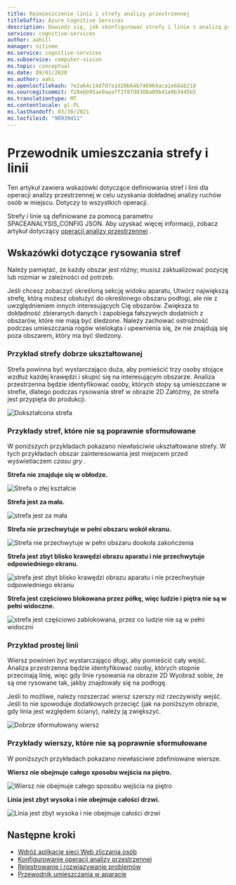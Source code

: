 ```yaml
---
title: Rozmieszczenie linii i strefy analizy przestrzennej
titleSuffix: Azure Cognitive Services
description: Dowiedz się, jak skonfigurować strefy i linie z analizą przestrzenną
services: cognitive-services
author: aahill
manager: nitinme
ms.service: cognitive-services
ms.subservice: computer-vision
ms.topic: conceptual
ms.date: 09/01/2020
ms.author: aahi
ms.openlocfilehash: 7e2a64c14d7d7a1d20b64b746969aca1e60ab218
ms.sourcegitcommit: f28ebb95ae9aaaff3f87d8388a09b41e0b3445b5
ms.translationtype: MT
ms.contentlocale: pl-PL
ms.lasthandoff: 03/30/2021
ms.locfileid: "90939411"
---
```

# <a name="zone-and-line-placement-guide"></a>Przewodnik umieszczania strefy i linii

Ten artykuł zawiera wskazówki dotyczące definiowania stref i linii dla operacji analizy przestrzennej w celu uzyskania dokładnej analizy ruchów osób w miejscu. Dotyczy to wszystkich operacji. 

Strefy i linie są definiowane za pomocą parametru SPACEANALYSIS_CONFIG JSON. Aby uzyskać więcej informacji, zobacz artykuł dotyczący [operacji analizy przestrzennej](spatial-analysis-operations.md) .

## <a name="guidelines-for-drawing-zones"></a>Wskazówki dotyczące rysowania stref

Należy pamiętać, że każdy obszar jest różny; musisz zaktualizować pozycję lub rozmiar w zależności od potrzeb.

Jeśli chcesz zobaczyć określoną sekcję widoku aparatu, Utwórz największą strefę, którą możesz obsłużyć do określonego obszaru podłogi, ale nie z uwzględnieniem innych interesujących Cię obszarów. Zwiększa to dokładność zbieranych danych i zapobiega fałszywych dodatnich z obszarów, które nie mają być śledzone. Należy zachować ostrożność podczas umieszczania rogów wielokąta i upewnienia się, że nie znajdują się poza obszarem, który ma być śledzony.  

### <a name="example-of-a-well-shaped-zone"></a>Przykład strefy dobrze ukształtowanej

Strefa powinna być wystarczająco duża, aby pomieścić trzy osoby stojące wzdłuż każdej krawędzi i skupić się na interesującym obszarze. Analiza przestrzenna będzie identyfikować osoby, których stopy są umieszczane w strefie, dlatego podczas rysowania stref w obrazie 2D Załóżmy, że strefa jest przypięta do produkcji.

![Dokształcona strefa](./media/spatial-analysis/zone-good-example.png)

### <a name="examples-of-zones-that-arent-well-shaped"></a>Przykłady stref, które nie są poprawnie sformułowane

W poniższych przykładach pokazano niewłaściwie ukształtowane strefy. W tych przykładach obszar zainteresowania jest miejscem przed wyświetlaczem *czasu gry* .

**Strefa nie znajduje się w obłodze.**

![Strefa o złej kształcie](./media/spatial-analysis/zone-not-on-floor.png) 

**Strefa jest za mała.**

![strefa jest za mała](./media/spatial-analysis/zone-too-small.png)

**Strefa nie przechwytuje w pełni obszaru wokół ekranu.**

![Strefa nie przechwytuje w pełni obszaru dookoła zakończenia](./media/spatial-analysis/zone-bad-capture.png)

**Strefa jest zbyt blisko krawędzi obrazu aparatu i nie przechwytuje odpowiedniego ekranu.**

![strefa jest zbyt blisko krawędzi obrazu aparatu i nie przechwytuje odpowiedniego ekranu](./media/spatial-analysis/zone-edge.png)

**Strefa jest częściowo blokowana przez półkę, więc ludzie i piętra nie są w pełni widoczne.**

![strefa jest częściowo zablokowana, przez co ludzie nie są w pełni widoczni](./media/spatial-analysis/zone-partially-blocked.png)

### <a name="example-of-a-well-shaped-line"></a>Przykład prostej linii

Wiersz powinien być wystarczająco długi, aby pomieścić cały wejść. Analiza przestrzenna będzie identyfikować osoby, których stopnie przecinają linię, więc gdy linie rysowania na obrazie 2D Wyobraź sobie, że są one rysowane tak, jakby znajdowały się na podłogę. 

Jeśli to możliwe, należy rozszerzać wiersz szerszy niż rzeczywisty wejść. Jeśli to nie spowoduje dodatkowych przecięć (jak na poniższym obrazie, gdy linia jest względem ściany), należy ją zwiększyć.

![Dobrze sformułowany wiersz](./media/spatial-analysis/zone-line-good-example.png)

### <a name="examples-of-lines-that-arent-well-shaped"></a>Przykłady wierszy, które nie są poprawnie sformułowane

W poniższych przykładach pokazano niewłaściwie zdefiniowane wiersze.

**Wiersz nie obejmuje całego sposobu wejścia na piętro.**

![Wiersz nie obejmuje całego sposobu wejścia na piętro](./media/spatial-analysis/zone-line-bad-coverage.png)

**Linia jest zbyt wysoka i nie obejmuje całości drzwi.**

![Linia jest zbyt wysoka i nie obejmuje całości drzwi](./media/spatial-analysis/zone-line-too-high.png)

## <a name="next-steps"></a>Następne kroki

* [Wdróż aplikację sieci Web zliczania osób](spatial-analysis-web-app.md)
* [Konfigurowanie operacji analizy przestrzennej](./spatial-analysis-operations.md)
* [Rejestrowanie i rozwiązywanie problemów](spatial-analysis-logging.md)
* [Przewodnik umieszczania w aparacie](spatial-analysis-camera-placement.md)
